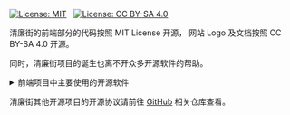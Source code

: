 [![License: MIT](https://img.shields.io/badge/License-MIT-yellow.svg)](https://opensource.org/licenses/MIT) &nbsp;
[![License: CC BY-SA 4.0](https://img.shields.io/badge/License-CC_BY--SA_4.0-lightgrey.svg)](https://creativecommons.org/licenses/by-sa/4.0/)

清廉街的前端部分的代码按照 MIT License 开源，
网站 Logo 及文档按照 CC BY-SA 4.0 开源。

同时，清廉街项目的诞生也离不开众多开源软件的帮助。

<details>
  <summary>
  前端项目中主要使用的开源软件
  </summary>

| 名称                | 开源协议   | 链接                                                |
| :------------------ | :--------- | :-------------------------------------------------- |
| React               | MIT        | https://github.com/facebook/react                   |
| Material UI         | MIT        | https://github.com/mui/material-ui                  |
| Emotion             | MIT        | https://github.com/emotion-js/emotion               |
| Lodash              | MIT        | https://github.com/lodash/lodash                    |
| React Router        | MIT        | https://github.com/remix-run/react-router           |
| React Markdown      | MIT        | https://github.com/remarkjs/react-markdown          |
| React Helmet Async  | Apache-2.0 | https://github.com/staylor/react-helmet-async       |
| GitHub Markdown CSS | MIT        | https://github.com/sindresorhus/github-markdown-css |
| Prettier            | MIT        | https://github.com/prettier/prettier                |
| Vite                | MIT        | https://github.com/vitejs/vite                      |
| Vite Plugin PWA     | MIT        | https://github.com/antfu/vite-plugin-pwa            |
| TypeScript          | Apache-2.0 | https://github.com/microsoft/TypeScript             |

</details>

清廉街其他开源项目的开源协议请前往 [GitHub](https://github.com/QingLianJie) 相关仓库查看。
